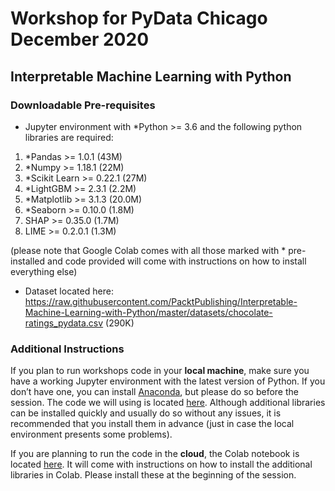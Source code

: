 # Workshop for PyData Chicago December 2020
## Interpretable Machine Learning with Python

### Downloadable Pre-requisites

- Jupyter environment with *Python >= 3.6 and the following python libraries are required:

1. *Pandas >= 1.0.1		(43M)
2. *Numpy >= 1.18.1		(22M)
3. *Scikit Learn >= 0.22.1	(27M)
4. *LightGBM >= 2.3.1		(2.2M)
6. *Matplotlib >= 3.1.3		(20.0M)
7. *Seaborn >= 0.10.0		(1.8M)
8. SHAP >= 0.35.0		(1.7M)
9. LIME >= 0.2.0.1		(1.3M)

 (please note that Google Colab comes with all those marked with * pre-installed and code provided will come with instructions on how to install everything else)

- Dataset located here: https://raw.githubusercontent.com/PacktPublishing/Interpretable-Machine-Learning-with-Python/master/datasets/chocolate-ratings_pydata.csv (290K)

### Additional Instructions

If you plan to run workshops code in your **local machine**, make sure you have a working Jupyter environment with the latest version of Python. If you don’t have one, you can install [Anaconda](https://www.anaconda.com/products/individual), but please do so before the session. The code we will using is located [here](https://github.com/smasis001/pydata-2020/blob/main/chocolate-ratings_pydata.ipynb). Although additional libraries can be installed quickly and usually do so without any issues, it is recommended that you install them in advance (just in case the local environment presents some problems).

If you are planning to run the code in the **cloud**, the Colab notebook is located [here](https://colab.research.google.com/drive/1PnGkW_nIMwG8lEAx86o3Hj7v9t2EadIb?usp=sharing). It will come with instructions on how to install the additional libraries in Colab. Please install these at the beginning of the session.